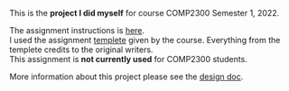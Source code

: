 This is the **project I did myself** for course COMP2300 Semester 1, 2022.

The assignment instructions is [here](https://comp.anu.edu.au/courses/comp2300/assessments/light-show).  
I used the assignment [templete](https://gitlab.cecs.anu.edu.au/comp2300/2022/comp2300-2022-assignment-1) given by the course. Everything from the templete credits to the original writers.  
This assignment is **not currently used** for COMP2300 students.  

More information about this project please see the [design doc](https://github.com/Ting-TT/LED-pad-Light-Show/blob/main/design-document.md).
